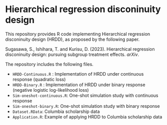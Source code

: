 # Hierarchical regression disconinuity design

This repository provides R code implementing Hierarchical regression disconinuity design (HRDD), as proposed by the following paper.

Sugasawa, S., Ishihara, T. and Kurisu, D. (2023). Hierarchical regression disconinuity design: pursuing subgroup treatment effects. *arXiv*.

The repository includes the following files.

- `HRDD-Continuous.R` : Implementation of HRDD under continuous response (quadratic loss)  
- `HRDD-Binary.R` : Implementation of HRDD under binary response (negative logistic log-likelihood loss)  
- `Sim-oneshot-continuous.R`: One-shot simulation study with continuous response
- `Sim-oneshot-binary.R`: One-shot simulation study with binary response
- `Dataset.RData`: Columbia scholarship data 
- `Application.R`: Example of applying HRDD to Columbia scholarship data 
